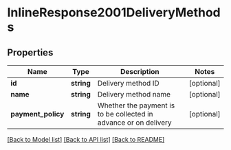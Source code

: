 # InlineResponse2001DeliveryMethods

## Properties
Name | Type | Description | Notes
------------ | ------------- | ------------- | -------------
**id** | **string** | Delivery method ID | [optional] 
**name** | **string** | Delivery method name | [optional] 
**payment_policy** | **string** | Whether the payment is to be collected in advance or on delivery | [optional] 

[[Back to Model list]](../README.md#documentation-for-models) [[Back to API list]](../README.md#documentation-for-api-endpoints) [[Back to README]](../README.md)


